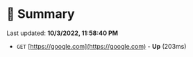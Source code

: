 # 📖 Summary
Last updated: **10/3/2022, 11:58:40 PM**

- `GET` [https://google.com](https://google.com) - **Up** (203ms)
